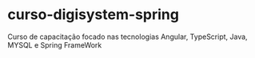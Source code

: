 # curso-digisystem-spring
Curso de capacitação focado nas tecnologias Angular, TypeScript, Java, MYSQL e Spring FrameWork
